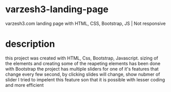 # varzesh3-landing-page
varzesh3.com landing page with HTML, CSS, Bootstrap, JS | Not responsive

# description 

this project was created with HTML, Css, Bootstrap, Javascript. sizing of the elements and creating some of the reapeting elements has been done with Bootstrap
the project has multiple sliders for one of it's features that change every few second, by clicking slides will change, show nubmer of slider
I tried to impelent this feature son that it is possible  with lesser coding and more efficient
